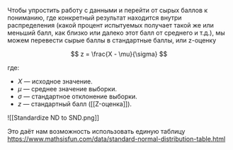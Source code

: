 
Чтобы упростить работу с данными и перейти от сырых баллов к пониманию, где конкретный результат находится внутри распределения (какой процент испытуемых получает такой же или меньший балл, как близко или далеко этот балл от среднего и т.д.), мы можем перевести сырые баллы в стандартные баллы, или z-оценку

$$
z = \frac{X - \mu}{\sigma}
$$

где:

- $X$ — исходное значение.
- $\mu$ — среднее значение выборки.
- $\sigma$ — стандартное отклонение выборки.
- $z$ — стандартный балл ([[Z-оценка]]).

![[Standardize ND to SND.png]]

Это даёт нам возможность использовать единую таблицу https://www.mathsisfun.com/data/standard-normal-distribution-table.html